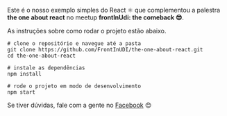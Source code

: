 Este é o nosso exemplo simples do React ⚛️ que complementou a palestra **the one about react** no meetup **frontInUdi: the comeback 😎**.

As instruções sobre como rodar o projeto estão abaixo.

```
# clone o repositório e navegue até a pasta
git clone https://github.com/FrontInUDI/the-one-about-react.git
cd the-one-about-react

# instale as dependências
npm install

# rode o projeto em modo de desenvolvimento
npm start
```

Se tiver dúvidas, fale com a gente no [Facebook](https://www.facebook.com/frontinudi/) 😊